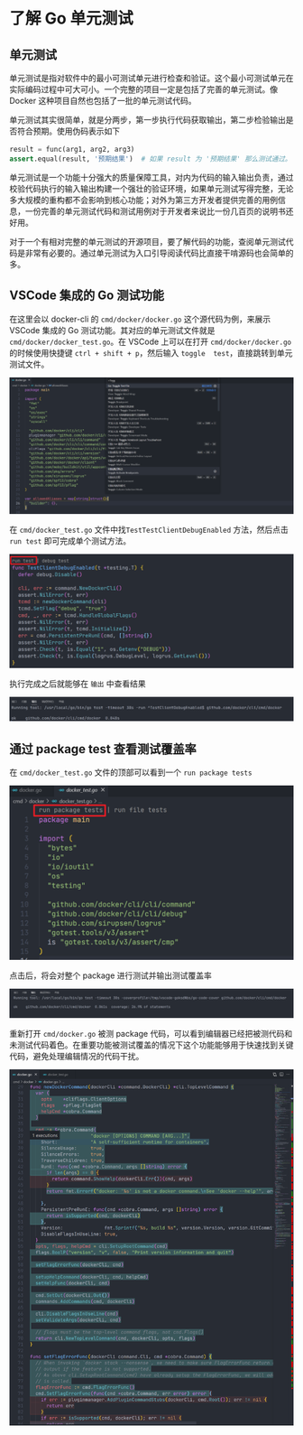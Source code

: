 # 了解 Go 单元测试

## 单元测试

单元测试是指对软件中的最小可测试单元进行检查和验证。这个最小可测试单元在实际编码过程中可大可小。一个完整的项目一定是包括了完善的单元测试。像 Docker 这种项目自然也包括了一批的单元测试代码。

单元测试其实很简单，就是分两步，第一步执行代码获取输出，第二步检验输出是否符合预期。使用伪码表示如下

```python
result = func(arg1, arg2, arg3)
assert.equal(result, '预期结果')  # 如果 result 为 '预期结果' 那么测试通过。
```

单元测试是一个功能十分强大的质量保障工具，对内为代码的输入输出负责，通过校验代码执行的输入输出构建一个强壮的验证环境，如果单元测试写得完整，无论多大规模的重构都不会影响到核心功能；对外为第三方开发者提供完善的用例信息，一份完善的单元测试代码和测试用例对于开发者来说比一份几百页的说明书还好用。

对于一个有相对完整的单元测试的开源项目，要了解代码的功能，查阅单元测试代码是非常有必要的。通过单元测试为入口引导阅读代码比直接干啃源码也会简单的多。

## VSCode 集成的 Go 测试功能

在这里会以 docker-cli 的 `cmd/docker/docker.go` 这个源代码为例，来展示 VSCode 集成的 Go 测试功能。其对应的单元测试文件就是 `cmd/docker/docker_test.go`。在 VSCode 上可以在打开 `cmd/docker/docker.go` 的时候使用快捷键 `ctrl + shift + p`，然后输入 `toggle  test`，直接跳转到单元测试文件。

![跳转单元测试文件](./img/cmd_toggle_test.png)

在 `cmd/docker_test.go` 文件中找`TestTestClientDebugEnabled` 方法，然后点击 `run test` 即可完成单个测试方法。

![run test](./img/test_go.png)

执行完成之后就能够在 `输出` 中查看结果

![test result](./img/test_result.png)

## 通过 package test 查看测试覆盖率

在 `cmd/docker_test.go` 文件的顶部可以看到一个 `run package tests` 

![package test](./img/package_test.png)

点击后，将会对整个 package 进行测试并输出测试覆盖率

![test coverage](./img/package_test_coverage.png)

重新打开 `cmd/docker.go` 被测 package 代码，可以看到编辑器已经把被测代码和未测试代码着色。在重要功能被测试覆盖的情况下这个功能能够用于快速找到关键代码，避免处理编辑情况的代码干扰。

![coverage with source](./img/test_coverage_with_source.png)